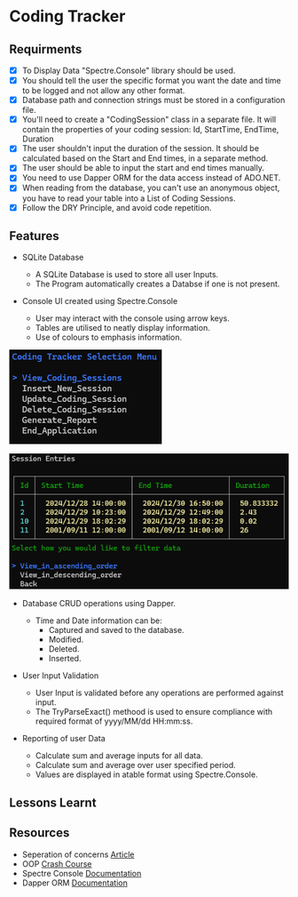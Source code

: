 # Coding Tracker

## Requirments
- [x] To Display Data "Spectre.Console" library should be used.
- [x] You should tell the user the specific format you want the date and time to be logged and not allow any other format.
- [x] Database path and connection strings must be stored in a configuration file.
- [x] You'll need to create a "CodingSession" class in a separate file. It will contain the properties of your coding session: Id, StartTime, EndTime, Duration
- [x] The user shouldn't input the duration of the session. It should be calculated based on the Start and End times, in a separate method.
- [x] The user should be able to input the start and end times manually.
- [x] You need to use Dapper ORM for the data access instead of ADO.NET.
- [x] When reading from the database, you can't use an anonymous object, you have to read your table into a List of Coding Sessions.
- [x] Follow the DRY Principle, and avoid code repetition.

## Features
* SQLite Database
  - A SQLite Database is used to store all user Inputs.
  - The Program automatically creates a Databse if one is not present.
    
* Console UI created using Spectre.Console
  - User may interact with the console using arrow keys.
  - Tables are utilised to neatly display information.
  - Use of colours to emphasis information.
 
![Main Menu UI](https://github.com/AshtonLeeSeloka/CodeReviews.Console.CodingTracker/blob/5d06ca15a2ca279b83a74ebccf74dc6e58aa422d/CodingTracker.AshtonLeeSeloka/CodingTracker.AshtonLeeSeloka/wwwRoot/Screenshot%202024-12-29%20203006.png)

![Table Example](https://github.com/AshtonLeeSeloka/CodeReviews.Console.CodingTracker/blob/5d06ca15a2ca279b83a74ebccf74dc6e58aa422d/CodingTracker.AshtonLeeSeloka/CodingTracker.AshtonLeeSeloka/wwwRoot/Screenshot%202024-12-29%20203043.png)
   
* Database CRUD operations using Dapper.
  - Time and Date information can be: 
    - Captured and saved to the database.
    - Modified.
    - Deleted.
    - Inserted.
    
* User Input Validation
  - User Input is validated before any operations are performed against input.
  - The TryParseExact() methood is used to ensure compliance with required format of yyyy/MM/dd HH:mm:ss.

* Reporting of user Data
  - Calculate sum and average inputs for all data.
  - Calculate sum and average over user specified period.
  - Values are displayed in atable format using Spectre.Console.
 
  
## Lessons Learnt

## Resources
* Seperation of concerns [Article](https://www.thecsharpacademy.com/article/30005/separation-of-concerns-csharp)
* OOP [Crash Course](https://www.thecsharpacademy.com/course/1/article/1/500000/false)
* Spectre Console [Documentation](https://spectreconsole.net/)
* Dapper ORM [Documentation](https://www.learndapper.com/)
